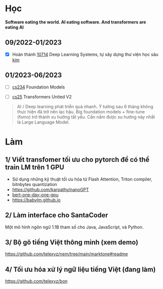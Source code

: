 # Học

__Software eating the world. AI eating software. And transformers are eating AI__

## 09/2022-01/2023

- [x] Hoàn thành [10714](https://dlsyscourse.org) Deep Learning Systems, tự xây dựng thư viện học sâu [kim](https://github.com/telexyz/kim)

## 01/2023-06/2023

- [ ] [cs234](https://stanford-cs324.github.io/winter2023/syllabus) Foundation Models

- [ ] [cs25](https://web.stanford.edu/class/cs25) Transformers United V2

> AI / Deep learning phát triển quá nhanh. Ý tưởng sau 6 tháng không thực hiện đã trở nên lạc hậu. Big foundation models + fine-tune (fomo) trở thành xu hướng tất yếu. Cần nắm được xu hướng này nhất là Large Language Model.

# Làm

## 1/ Viết transfomer tối ưu cho pytorch để có thể train LM trên 1 GPU
- Sử dụng những kỹ thuật tối ưu hóa từ Flash Attention, Triton compiler, bitnbytes quantization
- https://github.com/karpathy/nanoGPT
- [bert-one-day-one-gpu](https://github.com/jonasgeiping/cramming)
- https://babylm.github.io

## 2/ Làm interface cho SantaCoder
Một mô hình ngôn ngữ 1.1B tham số cho Java, JavaScript, và Python.

## 3/ Bộ gõ tiếng Việt thông minh (xem demo)
https://github.com/telexyz/nem/tree/main/marktone#readme

## 4/ Tối ưu hóa xử lý ngữ liệu tiếng Việt (đang làm)
https://github.com/telexyz/bon
